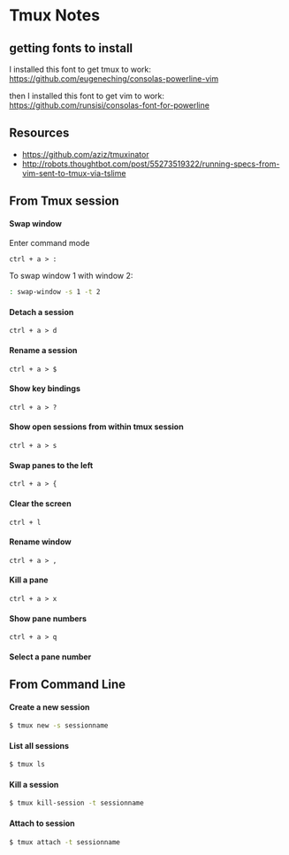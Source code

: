 # Tmux Notes

## getting fonts to install

I installed this font to get tmux to work: https://github.com/eugeneching/consolas-powerline-vim

then I installed this font to get vim to work: https://github.com/runsisi/consolas-font-for-powerline

## Resources

* https://github.com/aziz/tmuxinator
* http://robots.thoughtbot.com/post/55273519322/running-specs-from-vim-sent-to-tmux-via-tslime

## From Tmux session

#### Swap window

Enter command mode

```text
ctrl + a > :
```

To swap window 1 with window 2:

```bash
: swap-window -s 1 -t 2
```

#### Detach a session

```text
ctrl + a > d
```

#### Rename a session

```text
ctrl + a > $
```

#### Show key bindings

```text
ctrl + a > ?
```

#### Show open sessions from within tmux session

```text
ctrl + a > s
```

#### Swap panes to the left

```text
ctrl + a > {
```

#### Clear the screen

```text
ctrl + l
```
	
#### Rename window

```text
ctrl + a > ,
```
	
#### Kill a pane

```text
ctrl + a > x
```
	
#### Show pane numbers

```text
ctrl + a > q
```
	
#### Select a pane number

## From Command Line

#### Create a new session

```bash
$ tmux new -s sessionname
```
	
#### List all sessions

```bash
$ tmux ls
```
	
#### Kill a session 

```bash
$ tmux kill-session -t sessionname
```
	
#### Attach to session

```bash
$ tmux attach -t sessionname
```
	

